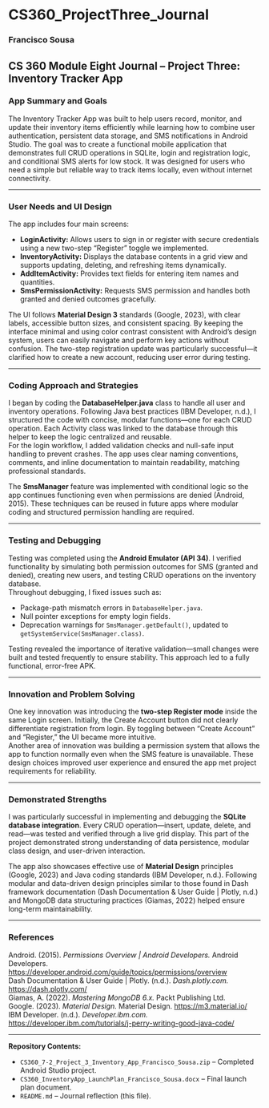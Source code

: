 # CS360_ProjectThree_Journal
### Francisco Sousa  

## CS 360 Module Eight Journal – Project Three: Inventory Tracker App

### App Summary and Goals
The Inventory Tracker App was built to help users record, monitor, and update their inventory items efficiently while learning how to combine user authentication, persistent data storage, and SMS notifications in Android Studio. The goal was to create a functional mobile application that demonstrates full CRUD operations in SQLite, login and registration logic, and conditional SMS alerts for low stock. It was designed for users who need a simple but reliable way to track items locally, even without internet connectivity.

---

### User Needs and UI Design
The app includes four main screens:  
- **LoginActivity:** Allows users to sign in or register with secure credentials using a new two-step “Register” toggle we implemented.  
- **InventoryActivity:** Displays the database contents in a grid view and supports updating, deleting, and refreshing items dynamically.  
- **AddItemActivity:** Provides text fields for entering item names and quantities.  
- **SmsPermissionActivity:** Requests SMS permission and handles both granted and denied outcomes gracefully.  

The UI follows **Material Design 3** standards (Google, 2023), with clear labels, accessible button sizes, and consistent spacing. By keeping the interface minimal and using color contrast consistent with Android’s design system, users can easily navigate and perform key actions without confusion. The two-step registration update was particularly successful—it clarified how to create a new account, reducing user error during testing.

---

### Coding Approach and Strategies
I began by coding the **DatabaseHelper.java** class to handle all user and inventory operations. Following Java best practices (IBM Developer, n.d.), I structured the code with concise, modular functions—one for each CRUD operation. Each Activity class was linked to the database through this helper to keep the logic centralized and reusable.  
For the login workflow, I added validation checks and null-safe input handling to prevent crashes. The app uses clear naming conventions, comments, and inline documentation to maintain readability, matching professional standards.  

The **SmsManager** feature was implemented with conditional logic so the app continues functioning even when permissions are denied (Android, 2015). These techniques can be reused in future apps where modular coding and structured permission handling are required.

---

### Testing and Debugging
Testing was completed using the **Android Emulator (API 34)**. I verified functionality by simulating both permission outcomes for SMS (granted and denied), creating new users, and testing CRUD operations on the inventory database.  
Throughout debugging, I fixed issues such as:  
- Package-path mismatch errors in `DatabaseHelper.java`.  
- Null pointer exceptions for empty login fields.  
- Deprecation warnings for `SmsManager.getDefault()`, updated to `getSystemService(SmsManager.class)`.  

Testing revealed the importance of iterative validation—small changes were built and tested frequently to ensure stability. This approach led to a fully functional, error-free APK.

---

### Innovation and Problem Solving
One key innovation was introducing the **two-step Register mode** inside the same Login screen. Initially, the Create Account button did not clearly differentiate registration from login. By toggling between “Create Account” and “Register,” the UI became more intuitive.  
Another area of innovation was building a permission system that allows the app to function normally even when the SMS feature is unavailable. These design choices improved user experience and ensured the app met project requirements for reliability.

---

### Demonstrated Strengths
I was particularly successful in implementing and debugging the **SQLite database integration**. Every CRUD operation—insert, update, delete, and read—was tested and verified through a live grid display. This part of the project demonstrated strong understanding of data persistence, modular class design, and user-driven interaction.  

The app also showcases effective use of **Material Design** principles (Google, 2023) and Java coding standards (IBM Developer, n.d.). Following modular and data-driven design principles similar to those found in Dash framework documentation (Dash Documentation & User Guide | Plotly, n.d.) and MongoDB data structuring practices (Giamas, 2022) helped ensure long-term maintainability.

---

### References
Android. (2015). *Permissions Overview | Android Developers.* Android Developers. https://developer.android.com/guide/topics/permissions/overview  
Dash Documentation & User Guide | Plotly. (n.d.). *Dash.plotly.com.* https://dash.plotly.com/  
Giamas, A. (2022). *Mastering MongoDB 6.x.* Packt Publishing Ltd.  
Google. (2023). *Material Design.* Material Design. https://m3.material.io/  
IBM Developer. (n.d.). *Developer.ibm.com.* https://developer.ibm.com/tutorials/j-perry-writing-good-java-code/  

---

**Repository Contents:**  
- `CS360_7-2_Project_3_Inventory_App_Francisco_Sousa.zip` – Completed Android Studio project.  
- `CS360_InventoryApp_LaunchPlan_Francisco_Sousa.docx` – Final launch plan document.  
- `README.md` – Journal reflection (this file).  
